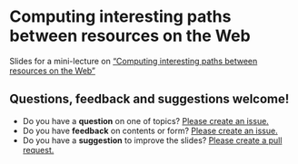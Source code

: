# Computing interesting paths between resources on the Web
Slides for a mini-lecture on [“Computing interesting paths between resources on the Web”](http://rubenverborgh.github.io/Computing-Interesting-Paths/)

## Questions, feedback and suggestions welcome!
- Do you have a **question** on one of topics? [Please create an issue.](https://github.com/RubenVerborgh/Computing-Interesting-Paths/issues/new)
- Do you have **feedback** on contents or form? [Please create an issue.](https://github.com/RubenVerborgh/Computing-Interesting-Paths/issues/new)
- Do you have a **suggestion** to improve the slides? [Please create a pull request.](https://github.com/RubenVerborgh/Computing-Interesting-Paths/pulls)
